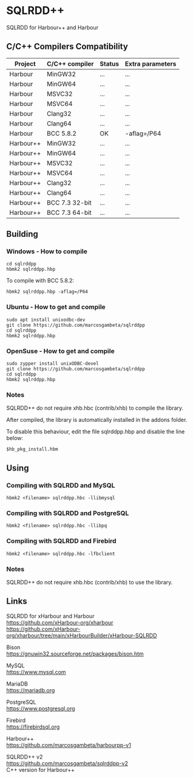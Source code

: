 # SQLRDD++

SQLRDD for Harbour++ and Harbour

## C/C++ Compilers Compatibility

| Project   | C/C++ compiler | Status   | Extra parameters    |
| --------- | -------------- | -------- | ------------------- |
| Harbour   | MinGW32        | ...      | ...                 |
| Harbour   | MinGW64        | ...      | ...                 |
| Harbour   | MSVC32         | ...      | ...                 |
| Harbour   | MSVC64         | ...      | ...                 |
| Harbour   | Clang32        | ...      | ...                 |
| Harbour   | Clang64        | ...      | ...                 |
| Harbour   | BCC 5.8.2      | OK       | -aflag=/P64         |
| Harbour++ | MinGW32        | ...      | ...                 |
| Harbour++ | MinGW64        | ...      | ...                 |
| Harbour++ | MSVC32         | ...      | ...                 |
| Harbour++ | MSVC64         | ...      | ...                 |
| Harbour++ | Clang32        | ...      | ...                 |
| Harbour++ | Clang64        | ...      | ...                 |
| Harbour++ | BCC 7.3 32-bit | ...      | ...                 |
| Harbour++ | BCC 7.3 64-bit | ...      | ...                 |

## Building

### Windows - How to compile
```Batch
cd sqlrddpp
hbmk2 sqlrddpp.hbp
```

To compile with BCC 5.8.2:

```Batch
hbmk2 sqlrddpp.hbp -aflag=/P64
```

### Ubuntu - How to get and compile
```Batch
sudo apt install unixodbc-dev
git clone https://github.com/marcosgambeta/sqlrddpp
cd sqlrddpp
hbmk2 sqlrddpp.hbp
```

### OpenSuse - How to get and compile
```Batch
sudo zypper install unixODBC-devel
git clone https://github.com/marcosgambeta/sqlrddpp
cd sqlrddpp
hbmk2 sqlrddpp.hbp
```

### Notes

SQLRDD++ do not require xhb.hbc (contrib/xhb) to compile the library.

After compiled, the library is automatically installed in the addons folder.

To disable this behaviour, edit the file sqlrddpp.hbp and disable the line below:

```
$hb_pkg_install.hbm
```

## Using

### Compiling with SQLRDD and MySQL
```Batch
hbmk2 <filename> sqlrddpp.hbc -llibmysql
```

### Compiling with SQLRDD and PostgreSQL
```Batch
hbmk2 <filename> sqlrddpp.hbc -llibpq
```

### Compiling with SQLRDD and Firebird
```Batch
hbmk2 <filename> sqlrddpp.hbc -lfbclient
```
### Notes

SQLRDD++ do not require xhb.hbc (contrib/xhb) to use the library.

## Links

SQLRDD for xHarbour and Harbour  
https://github.com/xHarbour-org/xharbour  
https://github.com/xHarbour-org/xharbour/tree/main/xHarbourBuilder/xHarbour-SQLRDD  

Bison  
https://gnuwin32.sourceforge.net/packages/bison.htm  

MySQL  
https://www.mysql.com  

MariaDB  
https://mariadb.org  

PostgreSQL  
https://www.postgresql.org  

Firebird  
https://firebirdsql.org  

Harbour++  
https://github.com/marcosgambeta/harbourpp-v1  

SQLRDD++ v2  
https://github.com/marcosgambeta/sqlrddpp-v2  
C++ version for Harbour++
